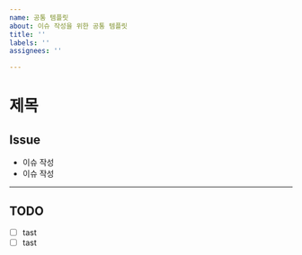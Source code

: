 ```yaml
---
name: 공통 템플릿
about: 이슈 작성을 위한 공통 템플릿
title: ''
labels: ''
assignees: ''

---
```


# 제목
## Issue
- 이슈 작성
- 이슈 작성
---
## TODO
- [ ] tast
- [ ] tast
